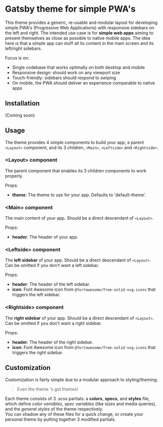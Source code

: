 # Gatsby theme for simple PWA's
This theme provides a generic, re-usable and modular layout for developing simple PWA's
(Progressive Web Applications) with responsive sidebars on the left and right.
The intended use case is for **simple web apps** aiming to present themselves as close
as possible to native mobile apps. The idea here is that a simple app can stuff all
its content in the main screen and its left/right sidebars.

Focus is on:
- Single codebase that works optimally on both desktop and mobile
- Responsive design: should work on any viewport size
- Touch-friendly: sidebars should respond to swiping
- On mobile, the PWA should deliver an experience comparable to native apps


## Installation
(Coming soon)


## Usage
The theme provides 4 simple components to build your app; a parent `<Layout>` component,
and its 3 children, `<Main>`, `<Leftside>` and `<Rightside>`.

### \<Layout> component
The parent component that enables its 3 children components to work properly.

Props:
- **theme**: The theme to use for your app. Defaults to 'default-theme'.

### \<Main> component
The main content of your app. Should be a direct descendant of `<Layout>`.

Props:
- **header**: The header of your app.

### \<Leftside> component
The **left sidebar** of your app. Should be a direct descendant of `<Layout>`.  
Can be omitted if you don't want a left sidebar.

Props:
- **header**: The header of the left sidebar.
- **icon**: Font Awesome icon from `@fortawesome/free-solid-svg-icons`
  that triggers the left sidebar.

### \<Rightside> component
The **right sidebar** of your app. Should be a direct descendant of `<Layout>`.  
Can be omitted if you don't want a right sidebar.

Props:
- **header**: The header of the right sidebar.
- **icon**: Font Awesome icon from `@fortawesome/free-solid-svg-icons`
  that triggers the right sidebar.


## Customization
Customization is fairly simple due to a modular approach to styling/theming.

> Even the theme 's got themes!

Each theme consists of 3 .scss partials: a **colors**, **specs**, and **styles** file,
which define *color variables*, *spec variables* (like sizes and media queries), and
the *general styles* of the theme respectively.  
You can shadow any of these files for a quick change, or create your personal
theme by putting together 3 modified partials.
